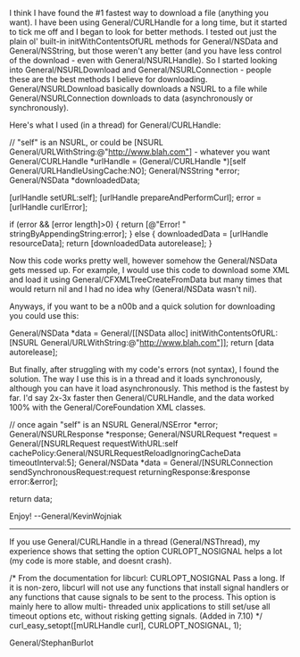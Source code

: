 I think I have found the #1 fastest way to download a file (anything you want). I have been using General/CURLHandle for a long time, but it started to tick me off and I began to look for better methods. I tested out just the plain ol' built-in initWithContentsOfURL methods for General/NSData and General/NSString, but those weren't any better (and you have less control of the download - even with General/NSURLHandle). So I started looking into General/NSURLDownload and General/NSURLConnection - people these are the best methods I believe for downloading. General/NSURLDownload basically downloads a NSURL to a file while General/NSURLConnection downloads to data (asynchronously or synchronously).

Here's what I used (in a thread) for General/CURLHandle:
    
// "self" is an NSURL, or could be [NSURL General/URLWithString:@"http://www.blah.com"] - whatever you want
General/CURLHandle *urlHandle = (General/CURLHandle *)[self General/URLHandleUsingCache:NO];
General/NSString *error;
General/NSData *downloadedData;

[urlHandle setURL:self];
[urlHandle prepareAndPerformCurl];
error = [urlHandle curlError];

if (error && [error length]>0) {
	return [@"Error! " stringByAppendingString:error];
} else {
	downloadedData = [urlHandle resourceData];
	return [downloadedData autorelease];
}


Now this code works pretty well, however somehow the General/NSData gets messed up. For example, I would use this code to download some XML and load it using General/CFXMLTreeCreateFromData but many times that would return nil and I had no idea why (General/NSData wasn't nil).

Anyways, if you want to be a n00b and a quick solution for downloading you could use this:
    
General/NSData *data = General/[[NSData alloc] initWithContentsOfURL:[NSURL General/URLWithString:@"http://www.blah.com"]];
return [data autorelease];


But finally, after struggling with my code's errors (not syntax), I found the solution. The way I use this is in a thread and it loads synchronously, although you can have it load asynchronously. This method is the fastest by far. I'd say 2x-3x faster then General/CURLHandle, and the data worked 100% with the General/CoreFoundation XML classes.
    
// once again "self" is an NSURL
General/NSError *error;
General/NSURLResponse *response;
General/NSURLRequest *request = General/[NSURLRequest requestWithURL:self
       cachePolicy:General/NSURLRequestReloadIgnoringCacheData timeoutInterval:5];
General/NSData *data = General/[NSURLConnection sendSynchronousRequest:request
         returningResponse:&response error:&error];

return data;


Enjoy! --General/KevinWojniak

----

If you use General/CURLHandle in a thread (General/NSThread), my experience shows that setting the option CURLOPT_NOSIGNAL helps a lot (my code is more stable, and doesnt crash).

    
/*
      From the documentation for libcurl:
      CURLOPT_NOSIGNAL
           Pass a long. If it is non-zero, libcurl will not use any  functions
           that install signal handlers or any functions that cause signals to
           be sent to the process. This option is mainly here to allow  multi-
           threaded  unix  applications  to  still set/use all timeout options
           etc, without risking getting signals.  (Added in 7.10)
*/
         curl_easy_setopt([mURLHandle curl], CURLOPT_NOSIGNAL, 1);


General/StephanBurlot
